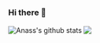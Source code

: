 ### Hi there 👋
<img align="center" src="https://github-readme-stats.anuraghazra1.vercel.app/api?username=Anass1707&show_icons=true&include_all_commits=true" alt="Anass's github stats" />
<img align="center" src="https://github-readme-stats.vercel.app/api/top-langs/?username=Anass1707&layout=compact" />
<!--
**Anass1707/Anass1707** is a ✨ _special_ ✨ repository because its `README.md` (this file) appears on your GitHub profile.

Here are some ideas to get you started:

- 🔭 I’m currently working on ...
- 🌱 I’m currently learning ...
- 👯 I’m looking to collaborate on ...
- 🤔 I’m looking for help with ...
- 💬 Ask me about ...
- 📫 How to reach me: ...
- 😄 Pronouns: ...
- ⚡ Fun fact: ...
-->
